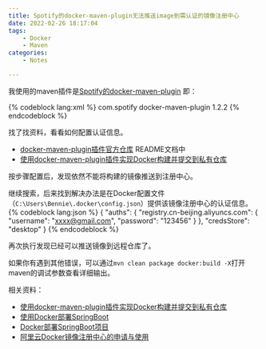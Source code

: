 ```yaml
---
title: Spotify的docker-maven-plugin无法推送image到需认证的镜像注册中心
date: 2022-02-26 18:17:04
tags:
	- Docker
	- Maven
categories:
	- Notes 

---
```




我使用的maven插件是[Spotify的docker-maven-plugin](https://github.com/spotify/docker-maven-plugin)
即：

{% codeblock lang:xml %}
<plugin>
 <groupId>com.spotify</groupId>
 <artifactId>docker-maven-plugin</artifactId>
 <version>1.2.2</version>
</plugin>
{% endcodeblock %}


<!-- more -->

找了找资料，看看如何配置认证信息。
- [docker-maven-plugin插件官方仓库](https://github.com/spotify/docker-maven-plugin) README文档中
- [使用docker-maven-plugin插件实现Docker构建并提交到私有仓库](https://www.jianshu.com/p/c435ea4c0cc0)

按步骤配置后，发现依然不能将构建的镜像推送到注册中心。

继续搜索，后来找到解决办法是在Docker配置文件（`C:\Users\Bennie\.docker\config.json`）提供该镜像注册中心的认证信息。
{% codeblock lang:json %}
{
  "auths": {
    "registry.cn-beijing.aliyuncs.com": {
      "username": "xxxx@gmail.com",
      "password": "123456"
    }
  },
  "credsStore": "desktop"
}
{% endcodeblock %}


再次执行发现已经可以推送镜像到远程仓库了。

如果你有遇到其他错误，可以通过`mvn clean package docker:build -X`打开maven的调试参数查看详细输出。


相关资料：
- [使用docker-maven-plugin插件实现Docker构建并提交到私有仓库](https://www.jianshu.com/p/c435ea4c0cc0)
- [使用Docker部署SpringBoot](https://www.jianshu.com/p/2909593e30ed)
- [Docker部署SpringBoot项目](https://www.jianshu.com/p/397929dbc27d)
- [阿里云Docker镜像注册中心的申请与使用](https://help.aliyun.com/document_detail/51810.html)

